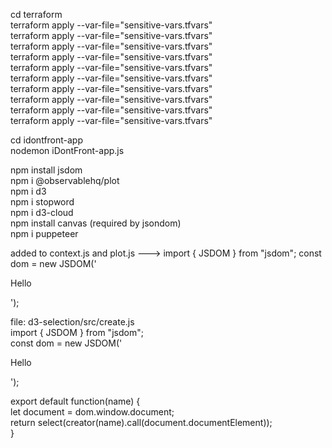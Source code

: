 cd terraform  
terraform apply --var-file="sensitive-vars.tfvars"  
terraform apply --var-file="sensitive-vars.tfvars"  
terraform apply --var-file="sensitive-vars.tfvars"  
terraform apply --var-file="sensitive-vars.tfvars"  
terraform apply --var-file="sensitive-vars.tfvars"  
terraform apply --var-file="sensitive-vars.tfvars"  
terraform apply --var-file="sensitive-vars.tfvars"  
terraform apply --var-file="sensitive-vars.tfvars"  
terraform apply --var-file="sensitive-vars.tfvars"  
terraform apply --var-file="sensitive-vars.tfvars"  

cd idontfront-app   
nodemon iDontFront-app.js   
  
  
npm install jsdom  
npm i @observablehq/plot  
npm i d3  
npm i stopword  
npm i d3-cloud  
npm install canvas  (required by jsondom)  
npm i puppeteer  
  
  
  
added to context.js and plot.js --->
import { JSDOM } from "jsdom";
const dom = new JSDOM('<!DOCTYPE html><p>Hello</p>');


file: d3-selection/src/create.js  
import { JSDOM } from "jsdom";  
const dom = new JSDOM('<!DOCTYPE html><p>Hello</p>');  
  
export default function(name) {  
  let document = dom.window.document;  
  return select(creator(name).call(document.documentElement));  
}  
